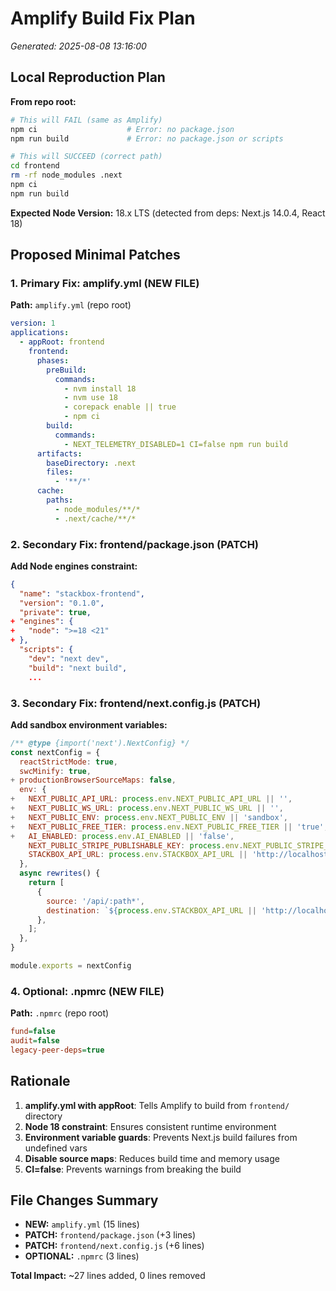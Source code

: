 # Amplify Build Fix Plan
*Generated: 2025-08-08 13:16:00*

## Local Reproduction Plan

**From repo root:**
```bash
# This will FAIL (same as Amplify)
npm ci                    # Error: no package.json
npm run build             # Error: no package.json or scripts

# This will SUCCEED (correct path)
cd frontend
rm -rf node_modules .next
npm ci
npm run build
```

**Expected Node Version:** 18.x LTS (detected from deps: Next.js 14.0.4, React 18)

## Proposed Minimal Patches

### 1. Primary Fix: amplify.yml (NEW FILE)
**Path:** `amplify.yml` (repo root)
```yaml
version: 1
applications:
  - appRoot: frontend
    frontend:
      phases:
        preBuild:
          commands:
            - nvm install 18
            - nvm use 18
            - corepack enable || true
            - npm ci
        build:
          commands:
            - NEXT_TELEMETRY_DISABLED=1 CI=false npm run build
      artifacts:
        baseDirectory: .next
        files:
          - '**/*'
      cache:
        paths:
          - node_modules/**/*
          - .next/cache/**/*
```

### 2. Secondary Fix: frontend/package.json (PATCH)
**Add Node engines constraint:**
```json
{
  "name": "stackbox-frontend",
  "version": "0.1.0",
  "private": true,
+ "engines": {
+   "node": ">=18 <21"
+ },
  "scripts": {
    "dev": "next dev",
    "build": "next build",
    ...
```

### 3. Secondary Fix: frontend/next.config.js (PATCH)
**Add sandbox environment variables:**
```javascript
/** @type {import('next').NextConfig} */
const nextConfig = {
  reactStrictMode: true,
  swcMinify: true,
+ productionBrowserSourceMaps: false,
  env: {
+   NEXT_PUBLIC_API_URL: process.env.NEXT_PUBLIC_API_URL || '',
+   NEXT_PUBLIC_WS_URL: process.env.NEXT_PUBLIC_WS_URL || '',
+   NEXT_PUBLIC_ENV: process.env.NEXT_PUBLIC_ENV || 'sandbox',
+   NEXT_PUBLIC_FREE_TIER: process.env.NEXT_PUBLIC_FREE_TIER || 'true',
+   AI_ENABLED: process.env.AI_ENABLED || 'false',
    NEXT_PUBLIC_STRIPE_PUBLISHABLE_KEY: process.env.NEXT_PUBLIC_STRIPE_PUBLISHABLE_KEY,
    STACKBOX_API_URL: process.env.STACKBOX_API_URL || 'http://localhost:3001',
  },
  async rewrites() {
    return [
      {
        source: '/api/:path*',
        destination: `${process.env.STACKBOX_API_URL || 'http://localhost:3001'}/api/:path*`,
      },
    ];
  },
}

module.exports = nextConfig
```

### 4. Optional: .npmrc (NEW FILE)
**Path:** `.npmrc` (repo root)
```ini
fund=false
audit=false
legacy-peer-deps=true
```

## Rationale
1. **amplify.yml with appRoot**: Tells Amplify to build from `frontend/` directory
2. **Node 18 constraint**: Ensures consistent runtime environment
3. **Environment variable guards**: Prevents Next.js build failures from undefined vars
4. **Disable source maps**: Reduces build time and memory usage
5. **CI=false**: Prevents warnings from breaking the build

## File Changes Summary
- **NEW:** `amplify.yml` (15 lines)
- **PATCH:** `frontend/package.json` (+3 lines)  
- **PATCH:** `frontend/next.config.js` (+6 lines)
- **OPTIONAL:** `.npmrc` (3 lines)

**Total Impact:** ~27 lines added, 0 lines removed
